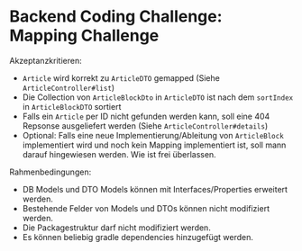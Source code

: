 # Backend Coding Challenge: Mapping Challenge

Akzeptanzkritieren: 
 - `Article` wird korrekt zu `ArticleDTO` gemapped (Siehe `ArticleController#list`)
 - Die Collection von `ArticleBlockDto` in `ArticleDTO` ist nach dem `sortIndex` in `ArticleBlockDTO` sortiert
 - Falls ein `Article` per ID nicht gefunden werden kann, soll eine 404 Repsonse ausgeliefert werden (Siehe `ArticleController#details`)
 - Optional: Falls eine neue Implementierung/Ableitung von `ArticleBlock` implementiert wird und noch kein Mapping implementiert ist,
   soll mann darauf hingewiesen werden. Wie ist frei überlassen.
 
Rahmenbedingungen:
 - DB Models und DTO Models können mit Interfaces/Properties erweitert werden.
 - Bestehende Felder von Models und DTOs können nicht modifiziert werden. 
 - Die Packagestruktur darf nicht modifiziert werden. 
 - Es können beliebig gradle dependencies hinzugefügt werden. 
 
